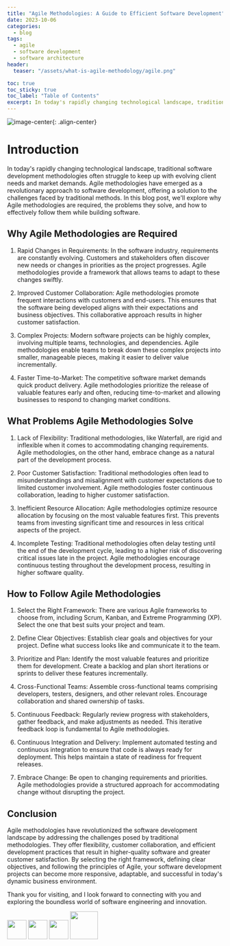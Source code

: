 ```yaml
---
title: "Agile Methodologies: A Guide to Efficient Software Development"
date: 2023-10-06
categories:
  - blog
tags:
  - agile
  - software development
  - software architecture
header:
  teaser: "/assets/what-is-agile-methodology/agile.png"

toc: true
toc_sticky: true
toc_label: "Table of Contents"
excerpt: In today's rapidly changing technological landscape, traditional software development methodologies often struggle to keep up with evolving client needs and market demands. Agile methodologies have emerged as a
---
```


![image-center]({{site.url}}/blog/assets/what-is-agile-methodology/agile.png){: .align-center}

# Introduction

In today's rapidly changing technological landscape, traditional software development methodologies often struggle to keep up with evolving client needs and market demands. Agile methodologies have emerged as a revolutionary approach to software development, offering a solution to the challenges faced by traditional methods. In this blog post, we'll explore why Agile methodologies are required, the problems they solve, and how to effectively follow them while building software.

## Why Agile Methodologies are Required

1. Rapid Changes in Requirements:
   In the software industry, requirements are constantly evolving. Customers and stakeholders often discover new needs or changes in priorities as the project progresses. Agile methodologies provide a framework that allows teams to adapt to these changes swiftly.

2. Improved Customer Collaboration:
   Agile methodologies promote frequent interactions with customers and end-users. This ensures that the software being developed aligns with their expectations and business objectives. This collaborative approach results in higher customer satisfaction.

3. Complex Projects:
   Modern software projects can be highly complex, involving multiple teams, technologies, and dependencies. Agile methodologies enable teams to break down these complex projects into smaller, manageable pieces, making it easier to deliver value incrementally.

4. Faster Time-to-Market:
   The competitive software market demands quick product delivery. Agile methodologies prioritize the release of valuable features early and often, reducing time-to-market and allowing businesses to respond to changing market conditions.

## What Problems Agile Methodologies Solve

1. Lack of Flexibility:
   Traditional methodologies, like Waterfall, are rigid and inflexible when it comes to accommodating changing requirements. Agile methodologies, on the other hand, embrace change as a natural part of the development process.

2. Poor Customer Satisfaction:
   Traditional methodologies often lead to misunderstandings and misalignment with customer expectations due to limited customer involvement. Agile methodologies foster continuous collaboration, leading to higher customer satisfaction.

3. Inefficient Resource Allocation:
   Agile methodologies optimize resource allocation by focusing on the most valuable features first. This prevents teams from investing significant time and resources in less critical aspects of the project.

4. Incomplete Testing:
   Traditional methodologies often delay testing until the end of the development cycle, leading to a higher risk of discovering critical issues late in the project. Agile methodologies encourage continuous testing throughout the development process, resulting in higher software quality.

## How to Follow Agile Methodologies

1. Select the Right Framework:
   There are various Agile frameworks to choose from, including Scrum, Kanban, and Extreme Programming (XP). Select the one that best suits your project and team.

2. Define Clear Objectives:
   Establish clear goals and objectives for your project. Define what success looks like and communicate it to the team.

3. Prioritize and Plan:
   Identify the most valuable features and prioritize them for development. Create a backlog and plan short iterations or sprints to deliver these features incrementally.

4. Cross-Functional Teams:
   Assemble cross-functional teams comprising developers, testers, designers, and other relevant roles. Encourage collaboration and shared ownership of tasks.

5. Continuous Feedback:
   Regularly review progress with stakeholders, gather feedback, and make adjustments as needed. This iterative feedback loop is fundamental to Agile methodologies.

6. Continuous Integration and Delivery:
   Implement automated testing and continuous integration to ensure that code is always ready for deployment. This helps maintain a state of readiness for frequent releases.

7. Embrace Change:
   Be open to changing requirements and priorities. Agile methodologies provide a structured approach for accommodating change without disrupting the project.

## Conclusion

Agile methodologies have revolutionized the software development landscape by addressing the challenges posed by traditional methodologies. They offer flexibility, customer collaboration, and efficient development practices that result in higher-quality software and greater customer satisfaction. By selecting the right framework, defining clear objectives, and following the principles of Agile, your software development projects can become more responsive, adaptable, and successful in today's dynamic business environment.

Thank you for visiting, and I look forward to connecting with you and exploring the boundless world of software engineering and innovation.

[<img src="https://upload.wikimedia.org/wikipedia/commons/thumb/f/f8/LinkedIn_icon_circle.svg/1200px-LinkedIn_icon_circle.svg.png" width="45"/>](https://linkedin.com/in/praveensingh23)
[<img src="https://s18955.pcdn.co/wp-content/uploads/2018/02/github.png" width="45"/>](https://github.com/praveensinghrajput23)
[<img src="https://upload.wikimedia.org/wikipedia/commons/thumb/5/58/Instagram-Icon.png/1024px-Instagram-Icon.png" width="45"/>](https://instagram.com/praveensinghrajput23)
[<img src="https://encrypted-tbn0.gstatic.com/images?q=tbn:ANd9GcQYAFvsvvSz-ywpPupKs56YpRxW-C6OuOg8Jw&usqp=CAU" width="65"/>](https://twitter.com/_praveensingh23)
